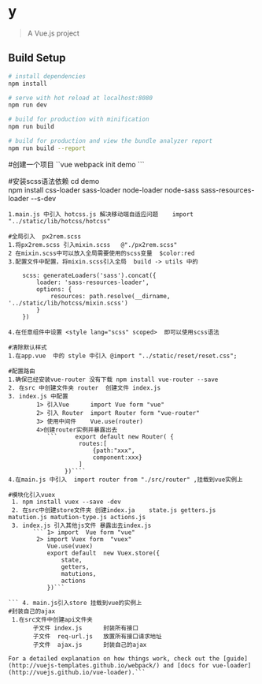 # y

> A Vue.js project

## Build Setup

``` bash
# install dependencies
npm install

# serve with hot reload at localhost:8080
npm run dev

# build for production with minification
npm run build

# build for production and view the bundle analyzer report
npm run build --report
```
#创建一个项目
``vue webpack init demo ```

#安装scss语法依赖
cd demo  
npm install css-loader sass-loader node-loader node-sass sass-resources-loader  --s-dev 

```#scss 配置  
1.main.js 中引入 hotcss.js 解决移动端自适应问题    import "../static/lib/hotcss/hotcss"

#全局引入  px2rem.scss
1.将px2rem.scss 引入mixin.scss   @"./px2rem.scss" 
2 在mixin.scss中可以放入全局需要使用的scss变量  $color:red
3.配置文件中配置，将mixin.scss引入全局  build -> utils 中的

    scss: generateLoaders('sass').concat({
        loader: 'sass-resources-loader',
        options: {
            resources: path.resolve(__dirname, '../static/lib/hotcss/mixin.scss') 
        }
    })

4.在任意组件中设置 <style lang="scss" scoped>  即可以使用scss语法

#清除默认样式 
1.在app.vue  中的 style 中引入 @import "../static/reset/reset.css";  

#配置路由
1.确保已经安装vue-router 没有下载 npm install vue-router --save
2. 在src 中创建文件夹 router  创建文件 index.js
3. index.js 中配置
        1> 引入Vue      import Vue form "vue"
        2> 引入 Router  import Router form "vue-router"
        3> 使用中间件    Vue.use(router)
        4>创建router实例并暴露出去
           ```     export default new Router( {
                    routes:[
                        {path:"xxx",
                        component:xxx}
                    ]
                })````
4.在main.js 中引入  import router from "./src/router" ,挂载到vue实例上

#模块化引入vuex
 1. npm install vuex --save -dev
 2. 在src中创建store文件夹 创建index.ja    state.js getters.js matution.js matution-type.js actions.js
 3. index.js 引入其他js文件 暴露出去index.js
       ``` 1> import  Vue form "vue"
        2> import Vuex form  "vuex"
           Vue.use(vuex)
           export default  new Vuex.store({
               state,
               getters,
               matutions,
               actions
           })```

``` 4. main.js引入store 挂载到vue的实例上
#封装自己的ajax
 1.在src文件中创建api文件夹  
       子文件 index.js      封装所有接口
       子文件  req-url.js   放置所有接口请求地址
       子文件  ajax.js      封装自己的ajax
       
For a detailed explanation on how things work, check out the [guide](http://vuejs-templates.github.io/webpack/) and [docs for vue-loader](http://vuejs.github.io/vue-loader).```
